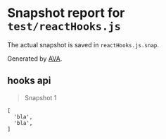 # Snapshot report for `test/reactHooks.js`

The actual snapshot is saved in `reactHooks.js.snap`.

Generated by [AVA](https://ava.li).

## hooks api

> Snapshot 1

    [
      'bla',
      'bla',
    ]
